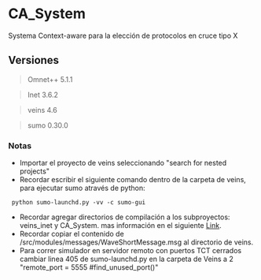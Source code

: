 # CA_System
Systema Context-aware para la elección de protocolos en cruce tipo X

## Versiones
>Omnet++ 5.1.1

>Inet 3.6.2

>veins 4.6

>sumo 0.30.0

### Notas

* Importar el proyecto de veins seleccionando "search for nested projects"
* Recordar escribir el siguiente comando dentro de la carpeta de veins, para ejecutar sumo através de python:
```
 python sumo-launchd.py -vv -c sumo-gui
```
* Recordar agregar directorios de compilación a los subproyectos: veins_inet y CA_System.
mas información en el siguiente [Link](https://stackoverflow.com/questions/44385671/error-when-building-veins-inet-subproject). 
* Recordar copiar el contenido de /src/modules/messages/WaveShortMessage.msg al directorio de veins.
* Para correr simulador en servidor remoto con puertos TCT cerrados cambiar linea 405 de sumo-launchd.py en la carpeta de Veins a 2 "remote_port = 5555 #find_unused_port()"

